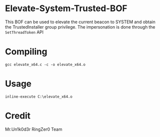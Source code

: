 # Elevate-System-Trusted-BOF

This BOF can be used to elevate the current beacon to SYSTEM and obtain the TrustedInstaller group privilege. The impersonation is done through the `SetThreadToken` API

# Compiling

```
gcc elevate_x64.c -c -o elevate_x64.o
```

# Usage 

```
inline-execute C:\elevate_x64.o
```

# Credit 

Mr.Un1k0d3r RingZer0 Team
